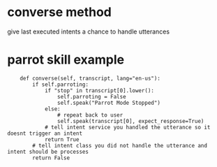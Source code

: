 # converse method

give last executed intents a chance to handle utterances

# parrot skill example

        def converse(self, transcript, lang="en-us"):
            if self.parroting:
                if "stop" in transcript[0].lower():
                    self.parroting = False
                    self.speak("Parrot Mode Stopped")
                else:
                    # repeat back to user
                    self.speak(transcript[0], expect_response=True)
                # tell intent service you handled the utterance so it doesnt trigger an intent
                return True
            # tell intent class you did not handle the utterance and intent should be processes
            return False